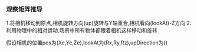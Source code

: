 ### 观察矩阵推导

1.将相机移动到原点,相机旋转方向(up)旋转与Y轴重合,相机看向(lookAt)-Z方向
2.利用物理中的相对运动,场景中所有物体都跟着相机这样移动和旋转

假设相机的位置pos为(Xe,Ye,Ze),lookAt为(Rx,Ry,Rz),upDirection为()
